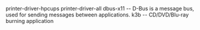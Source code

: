 printer-driver-hpcups
printer-driver-all
dbus-x11 -- D-Bus is a message bus, used for sending messages between applications.
k3b -- CD/DVD/Blu-ray burning application